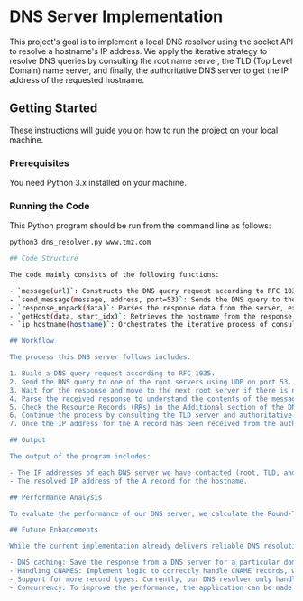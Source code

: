 # DNS Server Implementation

This project's goal is to implement a local DNS resolver using the socket API to resolve a hostname's IP address. We apply the iterative strategy to resolve DNS queries by consulting the root name server, the TLD (Top Level Domain) name server, and finally, the authoritative DNS server to get the IP address of the requested hostname.

## Getting Started

These instructions will guide you on how to run the project on your local machine.

### Prerequisites

You need Python 3.x installed on your machine.

### Running the Code

This Python program should be run from the command line as follows:

```sh
python3 dns_resolver.py www.tmz.com

## Code Structure

The code mainly consists of the following functions:

- `message(url)`: Constructs the DNS query request according to RFC 1035.
- `send_message(message, address, port=53)`: Sends the DNS query to the given IP address over UDP and returns the response.
- `response_unpack(data)`: Parses the response data from the server, extracting necessary information.
- `getHost(data, start_idx)`: Retrieves the hostname from the response message.
- `ip_hostname(hostname)`: Orchestrates the iterative process of consulting different DNS servers to resolve the hostname's IP address.

## Workflow

The process this DNS server follows includes:

1. Build a DNS query request according to RFC 1035.
2. Send the DNS query to one of the root servers using UDP on port 53.
3. Wait for the response and move to the next root server if there is no response within a certain timeframe.
4. Parse the received response to understand the contents of the message.
5. Check the Resource Records (RRs) in the Additional section of the DNS response and print out the IP address of each DNS server that we call.
6. Continue the process by consulting the TLD server and authoritative DNS server.
7. Once the IP address for the A record has been received from the authoritative name server, return it to the DNS client.

## Output

The output of the program includes:

- The IP addresses of each DNS server we have contacted (root, TLD, and authoritative).
- The resolved IP address of the A record for the hostname.

## Performance Analysis

To evaluate the performance of our DNS server, we calculate the Round-Trip Time (RTT) to each of the DNS servers including the root name server, the TLD name server, and the authoritative DNS server of the queried hostname.

## Future Enhancements

While the current implementation already delivers reliable DNS resolution, the following improvements can be considered for the future:

- DNS caching: Save the response from a DNS server for a particular domain to prevent the need to resolve it again in the future.
- Handling CNAMES: Implement logic to correctly handle CNAME records, which are used for domain aliases.
- Support for more record types: Currently, our DNS resolver only handles A records. We could enhance it to support other types like MX, TXT, etc.
- Concurrency: To improve the performance, the application can be made to resolve multiple DNS requests concurrently.

